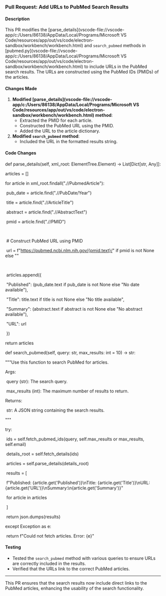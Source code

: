 ### Pull Request: Add URLs to PubMed Search Results

#### Description

This PR modifies the [parse_details](vscode-file://vscode-app/c:/Users/86138/AppData/Local/Programs/Microsoft VS Code/resources/app/out/vs/code/electron-sandbox/workbench/workbench.html) and `search_pubmed` methods in [pubmed.py](vscode-file://vscode-app/c:/Users/86138/AppData/Local/Programs/Microsoft VS Code/resources/app/out/vs/code/electron-sandbox/workbench/workbench.html) to include URLs in the PubMed search results. The URLs are constructed using the PubMed IDs (PMIDs) of the articles.

#### Changes Made

1. **Modified [parse_details](vscode-file://vscode-app/c:/Users/86138/AppData/Local/Programs/Microsoft VS Code/resources/app/out/vs/code/electron-sandbox/workbench/workbench.html) method**:
   - Extracted the PMID for each article.
   - Constructed the PubMed URL using the PMID.
   - Added the URL to the article dictionary.
2. **Modified `search_pubmed` method**:
   - Included the URL in the formatted results string.

#### Code Changes

def parse_details(self, xml_root: ElementTree.Element) -> List[Dict[str, Any]]:

  articles = []

  for article in xml_root.findall(".//PubmedArticle"):

​    pub_date = article.find(".//PubDate/Year")

​    title = article.find(".//ArticleTitle")

​    abstract = article.find(".//AbstractText")

​    pmid = article.find(".//PMID")

​    

​    \# Construct PubMed URL using PMID

​    url = f"https://pubmed.ncbi.nlm.nih.gov/{pmid.text}/" if pmid is not None else ""

​    

​    articles.append({

​      "Published": (pub_date.text if pub_date is not None else "No date available"),

​      "Title": title.text if title is not None else "No title available",

​      "Summary": (abstract.text if abstract is not None else "No abstract available"),

​      "URL": url

​    })

  return articles

def search_pubmed(self, query: str, max_results: int = 10) -> str:

  """Use this function to search PubMed for articles.

  Args:

​    query (str): The search query.

​    max_results (int): The maximum number of results to return.

  Returns:

​    str: A JSON string containing the search results.

  """

  try:

​    ids = self.fetch_pubmed_ids(query, self.max_results or max_results, self.email)

​    details_root = self.fetch_details(ids)

​    articles = self.parse_details(details_root)

​    results = [

​      f"Published: {article.get('Published')}\nTitle: {article.get('Title')}\nURL: {article.get('URL')}\nSummary:\n{article.get('Summary')}"

​      for article in articles

​    ]

​    return json.dumps(results)

  except Exception as e:

​    return f"Could not fetch articles. Error: {e}"

#### Testing

- Tested the `search_pubmed` method with various queries to ensure URLs are correctly included in the results.
- Verified that the URLs link to the correct PubMed articles.

------

This PR ensures that the search results now include direct links to the PubMed articles, enhancing the usability of the search functionality.